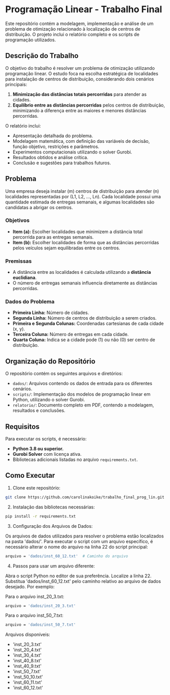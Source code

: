 # Programação Linear - Trabalho Final

Este repositório contém a modelagem, implementação e análise de um problema de otimização relacionado à localização de centros de distribuição. O projeto inclui o relatório completo e os scripts de programação utilizados.

## Descrição do Trabalho

O objetivo do trabalho é resolver um problema de otimização utilizando programação linear. O estudo foca na escolha estratégica de localidades para instalação de centros de distribuição, considerando dois cenários principais:

1. **Minimização das distâncias totais percorridas** para atender as cidades.
2. **Equilíbrio entre as distâncias percorridas** pelos centros de distribuição, minimizando a diferença entre as maiores e menores distâncias percorridas.

O relatório inclui:
- Apresentação detalhada do problema.
- Modelagem matemática, com definição das variáveis de decisão, função objetivo, restrições e parâmetros.
- Experimentos computacionais utilizando o solver Gurobi.
- Resultados obtidos e análise crítica.
- Conclusão e sugestões para trabalhos futuros.

## Problema

Uma empresa deseja instalar \(m\) centros de distribuição para atender \(n\) localidades representadas por \(L1, L2, ..., Ln\). Cada localidade possui uma quantidade estimada de entregas semanais, e algumas localidades são candidatas a abrigar os centros.

### Objetivos

- **Item (a):** Escolher localidades que minimizem a distância total percorrida para as entregas semanais.
- **Item (b):** Escolher localidades de forma que as distâncias percorridas pelos veículos sejam equilibradas entre os centros.

### Premissas
- A distância entre as localidades é calculada utilizando a **distância euclidiana**.
- O número de entregas semanais influencia diretamente as distâncias percorridas.

### Dados do Problema

- **Primeira Linha:** Número de cidades.
- **Segunda Linha:** Número de centros de distribuição a serem criados.
- **Primeira e Segunda Colunas:** Coordenadas cartesianas de cada cidade \(x, y\).
- **Terceira Coluna:** Número de entregas em cada cidade.
- **Quarta Coluna:** Indica se a cidade pode (1) ou não (0) ser centro de distribuição.

## Organização do Repositório

O repositório contém os seguintes arquivos e diretórios:

- `dados/`: Arquivos contendo os dados de entrada para os diferentes cenários.
- `scripts/`: Implementação dos modelos de programação linear em Python, utilizando o solver Gurobi.
- `relatorio/`: Documento completo em PDF, contendo a modelagem, resultados e conclusões.

## Requisitos

Para executar os scripts, é necessário:
- **Python 3.8 ou superior.**
- **Gurobi Solver** com licença ativa.
- Bibliotecas adicionais listadas no arquivo `requirements.txt`.

## Como Executar

1. Clone este repositório:
```bash
git clone https://github.com/carolinakoike/trabalho_final_prog_lin.git
```

2. Instalação das bibliotecas necessárias:
```bash
pip install -r requirements.txt
```

3. Configuração dos Arquivos de Dados:

Os arquivos de dados utilizados para resolver o problema estão localizados na pasta 'dados/'. Para executar o script com um arquivo específico, é necessário alterar o nome do arquivo na linha 22 do script principal:

```bash
arquivo = 'dados/inst_60_12.txt'  # Caminho do arquivo
```

4. Passos para usar um arquivo diferente:

Abra o script Python no editor de sua preferência.
Localize a linha 22.
Substitua 'dados/inst_60_12.txt' pelo caminho relativo ao arquivo de dados desejado. Por exemplo:

Para o arquivo inst_20_3.txt:
```bash
arquivo = 'dados/inst_20_3.txt'
```

Para o arquivo inst_50_7.txt:
   ```bash
   arquivo = 'dados/inst_50_7.txt'
   ```
   
Arquivos disponíveis:
- 'inst_20_3.txt'
- 'inst_20_4.txt'
- 'inst_30_4.txt'
- 'inst_40_8.txt'
- 'inst_40_9.txt'
- 'inst_50_7.txt'
- 'inst_50_10.txt'
- 'inst_60_11.txt'
- 'inst_60_12.txt'
